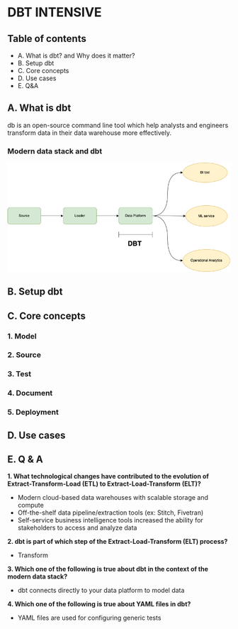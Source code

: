 # DBT INTENSIVE


## Table of contents
- A. What is dbt? and Why does it matter?
- B. Setup dbt
- C. Core concepts
- D. Use cases
- E. Q&A

## A. What is dbt
db is an open-source command line tool which help analysts and 
engineers transform data in their data warehouse more effectively.


### Modern data stack and dbt
![modern_data_stack](../../static/modern_data_stack.drawio.png)
## B. Setup dbt 

## C. Core concepts
### 1. Model
### 2. Source
### 3. Test
### 4. Document
### 5. Deployment


## D. Use cases

## E. Q & A
**1. What technological changes have contributed to the evolution of Extract-Transform-Load (ETL) 
to Extract-Load-Transform (ELT)?**
   - Modern cloud-based data warehouses with scalable storage and compute
   - Off-the-shelf data pipeline/extraction tools (ex: Stitch, Fivetran)
   - Self-service business intelligence tools increased the ability for stakeholders to access and analyze data

**2. dbt is part of which step of the Extract-Load-Transform (ELT) process?**
   - Transform

**3. Which one of the following is true about dbt in the context of the modern data stack?**
   - dbt connects directly to your data platform to model data
   
**4. Which one of the following is true about YAML files in dbt?**
   - YAML files are used for configuring generic tests
